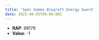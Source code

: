 ```yaml
---
title: 'Spec Gamma Biograft Energy Sword'
date: 2025-08-05T00:00:00Z
---
```

- **RAP**: 99179
- **Value**: -1
